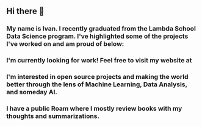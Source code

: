 ## Hi there 👋

<!--
**Algorant/Algorant** is a ✨ _special_ ✨ repository because its `README.md` (this file) appears on your GitHub profile.

Here are some ideas to get you started:

- 🔭 I’m currently working on ...
- 🌱 I’m currently learning ...
- 👯 I’m looking to collaborate on ...
- 🤔 I’m looking for help with ...
- 💬 Ask me about ...
- 📫 How to reach me: ...
- 😄 Pronouns: ...
- ⚡ Fun fact: ...
-->

### My name is Ivan. I recently graduated from the Lambda School Data Science program. I've highlighted some of the projects I've worked on and am proud of below:

### I'm currently looking for work! Feel free to visit my website at <!--TODO-->

### I'm interested in open source projects and making the world better through the lens of Machine Learning, Data Analysis, and someday AI.

### I have a public Roam where I mostly review books with my thoughts and summarizations.
